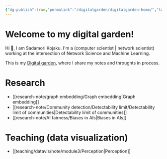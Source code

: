 ```yaml
---
{"dg-publish":true,"permalink":"/digitalgarden/digitalgarden-home/","tags":"gardenEntry","dgHomeLink":true,"dgPassFrontmatter":false}
---
```



# Welcome to my digital garden!

 Hi 👋, I am Sadamori Kojaku. I'm a (computer scientist | network scientist) working at the intersection of Network Science and Machine Learning. 

This is my [Digital garden](https://maggieappleton.com/garden-history), where I share my notes and throughts in process. 

# Research 
- [[research-note/graph embedding/Graph embedding|Graph embedding]]
- [[research-note/Community detection/Detectability limit/Detectability limit of communities|Detectability limit of communities]]
- [[research-note/AI fairness/Biases in AIs|Biases in AIs]]


# Teaching (data visualization)
- [[teaching/datavis/note/module3/Perception|Perception]]

